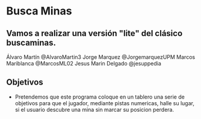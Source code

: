 # Busca Minas

## Vamos a realizar una versión "lite" del clásico buscaminas.

Álvaro Martín @AlvaroMartin3 
Jorge Marquez @JorgemarquezUPM
Marcos Mariblanca @MarcosML02 
Jesus Marin Delgado @jesuppedia

## Objetivos

- Pretendemos que este programa coloque en un tablero una serie de objetivos para que el jugador, mediante pistas numericas, halle su lugar, si el usuario descubre una mina sin marcar su posicion perdera.
